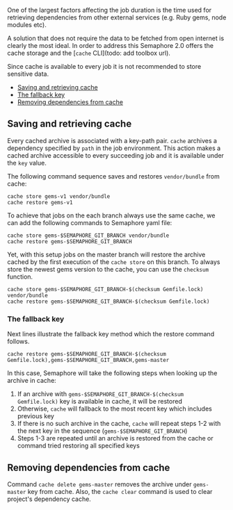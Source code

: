One of the largest factors affecting the job duration is the time used for
retrieving dependencies from other external services (e.g. Ruby gems, node modules etc).

A solution that does not require the data to be fetched from open internet
is clearly the most ideal. In order to address this Semaphore 2.0 offers
the cache storage and the [`cache` CLI](todo: add toolbox url).

Since cache is available to every job it is not recommended to store sensitive data.

* [Saving and retrieving cache](#saving-and-retrieving-cache)
* [The fallback key](#the-fallback-key)
* [Removing dependencies from cache](#removing-dependencies-from-cache)

## Saving and retrieving cache

Every cached archive is associated with a key-path pair.
`cache` archives a dependency specified by `path` in the job environment.
This action makes a cached archive accessible to every succeeding job
and it is available under the `key` value.

The following command sequence saves and restores `vendor/bundle` from cache:

    cache store gems-v1 vendor/bundle
    cache restore gems-v1

To achieve that jobs on the each branch always use the same cache, we can add
the following commands to Semaphore yaml file:

    cache store gems-$SEMAPHORE_GIT_BRANCH vendor/bundle
    cache restore gems-$SEMAPHORE_GIT_BRANCH

Yet, with this setup jobs on the master branch will restore the archive cached
by the first execution of the `cache store` on this branch.
To always store the newest gems version to the cache,
you can  use the `checksum` function.

    cache store gems-$SEMAPHORE_GIT_BRANCH-$(checksum Gemfile.lock) vendor/bundle
    cache restore gems-$SEMAPHORE_GIT_BRANCH-$(checksum Gemfile.lock)

### The fallback key

Next lines illustrate the fallback key method which the restore command follows.

    cache restore gems-$SEMAPHORE_GIT_BRANCH-$(checksum Gemfile.lock),gems-$SEMAPHORE_GIT_BRANCH,gems-master

In this case, Semaphore will take the following steps
when looking up the archive in cache:

1. If an archive with `gems-$SEMAPHORE_GIT_BRANCH-$(checksum Gemfile.lock)` key
is available in cache, it will be restored
2. Otherwise, `cache` will fallback to the most recent key which includes previous key
3. If there is no such archive in the cache, `cache` will repeat steps 1-2
with the next key in the sequence (`gems-$SEMAPHORE_GIT_BRANCH`)
4. Steps 1-3 are repeated until an archive is restored from the cache or
command tried restoring all specified keys

## Removing dependencies from cache

Command `cache delete gems-master` removes the archive under `gems-master` key
from cache. Also, the `cache clear` command is used to clear project's dependency
cache.
